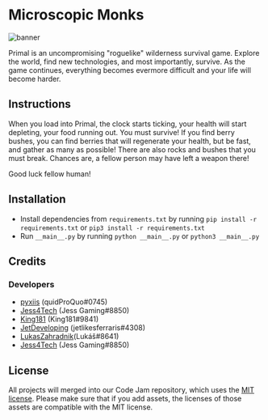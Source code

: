 # Microscopic Monks
![banner](https://i.imgur.com/evuU9us.png)

Primal is an uncompromising "roguelike" wilderness survival game. Explore the world, find new technologies, and most importantly, survive. As the game continues, everything becomes evermore difficult and your life will become harder. 

## Instructions

When you load into Primal, the clock starts ticking, your health will start depleting, your food running out. You must survive! If you find berry bushes, you can find berries that will regenerate your health, but be fast, and gather as many as possible! There are also rocks and bushes that you must break. Chances are, a fellow person may have left a weapon there!

Good luck fellow human!

## Installation
- Install dependencies from `requirements.txt` by running `pip install -r requirements.txt` or `pip3 install -r requirements.txt`
- Run `__main__.py` by running `python __main__.py` or `python3 __main__.py`

## Credits
### Developers
- [pyxiis](https://github.com/pyxiis) (quidProQuo#0745)
- [Jess4Tech](https://github.com/Jess4Tech) (Jess Gaming#8850)
- [King181](https://github.com/King181) (King181#9841)
- [JetDeveloping](https://github.com/JetDeveloping) (jetlikesferraris#4308)
- [LukasZahradnik](https://github.com/LukasZahradnik)(Lukáš#8641)
- [Jess4Tech](https://github.com/Jess4Tech) (Jess Gaming#8850)
## License
All projects will merged into our Code Jam repository, which uses the [MIT license](../LICENSE). Please make sure that if you add assets, the licenses of those assets are compatible with the MIT license.
